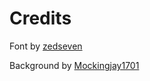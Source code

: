 # Credits

Font by [zedseven](https://github.com/zedseven/Pixellari)

Background by [Mockingjay1701](https://www.deviantart.com/mockingjay1701/art/Pixel-art-landscape-525082296)
